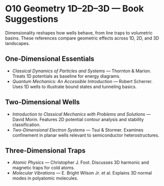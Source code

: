 # O10 Geometry 1D–2D–3D — Book Suggestions

Dimensionality reshapes how wells behave, from line traps to volumetric basins. These references compare geometric effects across 1D, 2D, and 3D landscapes.

## One-Dimensional Essentials
- *Classical Dynamics of Particles and Systems* — Thornton & Marion. Treats 1D potentials as baseline for energy diagrams.
- *Quantum Mechanics: An Accessible Introduction* — Robert Scherrer. Uses 1D wells to illustrate bound states and tunneling basics.

## Two-Dimensional Wells
- *Introduction to Classical Mechanics with Problems and Solutions* — David Morin. Features 2D potential contour analysis and stability classification.
- *Two-Dimensional Electron Systems* — Tsui & Stormer. Examines confinement in planar wells relevant to semiconductor heterostructures.

## Three-Dimensional Traps
- *Atomic Physics* — Christopher J. Foot. Discusses 3D harmonic and magnetic traps for cold atoms.
- *Molecular Vibrations* — E. Bright Wilson Jr. et al. Explains 3D normal modes in polyatomic molecules.
